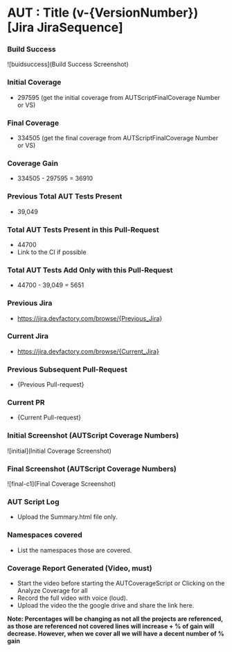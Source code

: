 # AUT : Title (v-{VersionNumber}) [Jira JiraSequence]

### Build Success
![buidsuccess](Build Success Screenshot)

### Initial Coverage
- 297595 (get the initial coverage from AUTScriptFinalCoverage Number or VS)

### Final Coverage
- 334505 (get the final coverage from AUTScriptFinalCoverage Number or VS)

### Coverage Gain
- 334505 - 297595 = 36910

### Previous Total AUT Tests Present
- 39,049

### Total AUT Tests Present in this Pull-Request
- 44700
- Link to the CI if possible

### Total AUT Tests Add Only with this Pull-Request
- 44700 - 39,049 = 5651

### Previous Jira
- https://jira.devfactory.com/browse/{Previous_Jira}

### Current Jira
- https://jira.devfactory.com/browse/{Current_Jira}

### Previous Subsequent Pull-Request
- {Previous Pull-request}

### Current PR
- {Current Pull-request}

### Initial Screenshot (AUTScript Coverage Numbers)
![initial](Initial Coverage Screenshot)

### Final Screenshot (AUTScript Coverage Numbers)
![final-c1](Final Coverage Screenshot)

### AUT Script Log
- Upload the Summary.html file only.

### Namespaces covered
- List the namespaces those are covered.

### Coverage Report Generated (Video, must)
- Start the video before starting the AUTCoverageScript or Clicking on the Analyze Coverage for all
- Record the full video with voice (loud).
- Upload the video the the google drive and share the link here.

**Note: Percentages will be changing as not all the projects are referenced, as those are referenced not covered lines will increase + % of gain will decrease. However, when we cover all we will have a decent number of % gain**